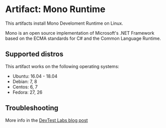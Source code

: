 # Artifact: Mono Runtime

This artifacts install Mono Develoment Runtime on Linux.

Mono is an open source implementation of Microsoft's .NET Framework based on the ECMA standards for C# and the Common Language Runtime.

## Supported distros

This artifact works on the following operating systems:

  - Ubuntu: 16.04 - 18.04
  - Debian: 7, 8
  - Centos: 6, 7
  - Fedora: 27, 26

## Troubleshooting

More info in the [DevTest Labs blog post](https://blogs.msdn.microsoft.com/devtestlab/2016/09/22/tips-and-tricks-on-azure-devtest-labs-artifacts-development-and-debugging/)
